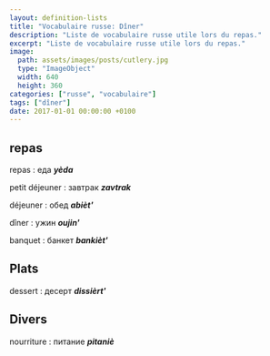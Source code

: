 ```yaml
---
layout: definition-lists
title: "Vocabulaire russe: Dîner"
description: "Liste de vocabulaire russe utile lors du repas."
excerpt: "Liste de vocabulaire russe utile lors du repas."
image:
  path: assets/images/posts/cutlery.jpg
  type: "ImageObject"
  width: 640
  height: 360
categories: ["russe", "vocabulaire"]
tags: ["dîner"]
date: 2017-01-01 00:00:00 +0100
---
```


## repas

repas
: еда
*__yèda__*

petit déjeuner
: завтрак
*__zavtrak__*

déjeuner
: обед
*__abièt'__*

dîner
: ужин
*__oujin'__*

banquet
: банкет
*__bankièt'__*


## Plats

dessert
: десерт
*__dissièrt'__*


## Divers

nourriture
: питание
*__pitaniè__*
